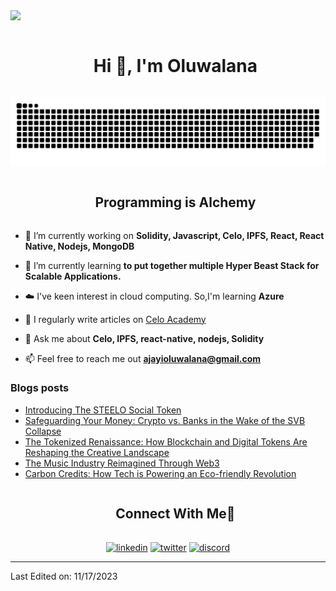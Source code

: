 <!--horizontal divider(gradiant)-->
<img src="https://user-images.githubusercontent.com/73097560/115834477-dbab4500-a447-11eb-908a-139a6edaec5c.gif">

<!--h1 without bottom border-->
<div id="user-content-toc">
  <ul align="center">
    <summary><h1 style="display: inline-block">Hi 👋, I'm Oluwalana</h1></summary>
  </ul>
</div>


<!--- snake -->
<div align="center">
  <img  src="https://github.com/1999AZZAR/1999AZZAR/blob/main/resources/img/grid-snake.svg"
       alt="snake" /></a>
</div>


<!--h2 without bottom border-->
<div id="user-content-toc">
  <ul align="center">
    <summary><h2 style="display: inline-block">Programming is Alchemy</h2></summary>
  </ul>
</div>

<!--Intro start-->
- 🔭 I’m currently working on **Solidity, Javascript, Celo, IPFS, React, React Native, Nodejs, MongoDB**

- 🌱 I’m currently learning **to put together multiple Hyper Beast Stack for Scalable Applications.**

- ☁️ I've keen interest in cloud computing. So,I'm learning **Azure**

- 📝 I regularly write articles on [Celo Academy](https://celo.academy/u/lanacreates/activity/portfolio)

- 💬 Ask me about **Celo, IPFS, react-native, nodejs, Solidity**

- 📫 Feel free to reach me out **ajayioluwalana@gmail.com**

<!--Intro end-->


### Blogs posts

<!-- BLOG-POST-LIST:START -->

- [Introducing The STEELO Social Token](https://steelo.substack.com/p/introducing-the-steelo-social-token)
- [Safeguarding Your Money: Crypto vs. Banks in the Wake of the SVB Collapse](https://steelo.substack.com/p/safeguarding-your-money-crypto-vs)
- [The Tokenized Renaissance: How Blockchain and Digital Tokens Are Reshaping the Creative Landscape](https://steelo.substack.com/p/the-tokenized-renaissance-how-blockchain)
- [The Music Industry Reimagined Through Web3](https://steelo.substack.com/p/the-music-industry-reimagined-through)
- [Carbon Credits: How Tech is Powering an Eco-friendly Revolution](https://steelo.substack.com/p/carbon-credits-how-tech-is-powering)
<!-- BLOG-POST-LIST:END -->


<!-- Connect with me -->
<!--h2 without bottom border-->
<div id="user-content-toc">
  <ul align="center">
    <summary><h2 style="display: inline-block">Connect With Me🤝</h2></summary>
  </ul>
</div>

<!--icons and links-->
<p align="center">
<a href="https://https://www.linkedin.com/in/oluwalana-ajayi//" target="blank"><img align="center" src="https://user-images.githubusercontent.com/88904952/234979284-68c11d7f-1acc-4f0c-ac78-044e1037d7b0.png" alt="linkedin" height="50" width="50" /></a>
<a href="https://https://twitter.com/lanacreates" target="blank"><img align="center" src="https://user-images.githubusercontent.com/88904952/234980676-61bfb021-ecc8-48f7-88e6-34c1b06c4a58.png" alt="twitter" height="50" width="50" /></a> 
<a href="discordapp.com/users/483211194325532683" target="blank"><img align="center" src="https://user-images.githubusercontent.com/88904952/234982627-019fd336-6248-453c-9b05-97c13fd1d207.png" alt="discord" height="50" width="50" /></a>  
</p>

------


Last Edited on: 11/17/2023
